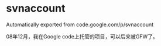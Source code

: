 # svnaccount
Automatically exported from code.google.com/p/svnaccount

08年12月，我在Google code上托管的项目，可以后来被GFW了。
